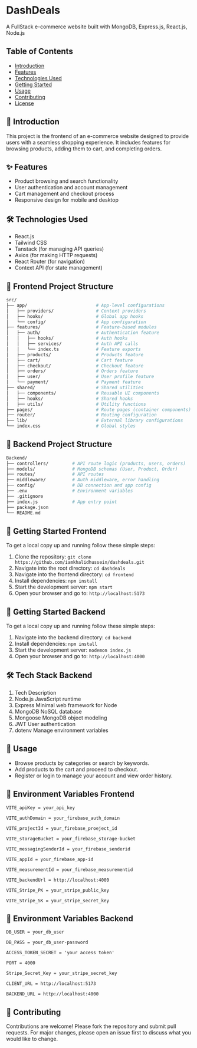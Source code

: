 # DashDeals

A FullStack e-commerce website built with MongoDB, Express.js, React.js, Node.js

## Table of Contents

- [Introduction](#introduction)
- [Features](#features)
- [Technologies Used](#technologies-used)
- [Getting Started](#getting-started)
- [Usage](#usage)
- [Contributing](#contributing)
- [License](#license)

## 📖 Introduction

This project is the frontend of an e-commerce website designed to provide users with a seamless shopping experience. It includes features for browsing products, adding them to cart, and completing orders.

## ✨ Features

- Product browsing and search functionality
- User authentication and account management
- Cart management and checkout process
- Responsive design for mobile and desktop

## 🛠️ Technologies Used

- React.js
- Tailwind CSS
- Tanstack (for managing API queries)
- Axios (for making HTTP requests)
- React Router (for navigation)
- Context API (for state management)

## 📁 Frontend Project Structure

```bash
src/
├── app/                          # App-level configurations
│   ├── providers/                # Context providers
│   ├── hooks/                    # Global app hooks
│   └── config/                   # App configuration
├── features/                     # Feature-based modules
│   ├── auth/                     # Authentication feature
│   │   ├── hooks/                # Auth hooks
│   │   ├── services/             # Auth API calls
│   │   └── index.ts              # Feature exports
│   ├── products/                 # Products feature
│   ├── cart/                     # Cart feature
│   ├── checkout/                 # Checkout feature
│   ├── orders/                   # Orders feature
│   ├── user/                     # User profile feature
│   └── payment/                  # Payment feature
├── shared/                       # Shared utilities
│   ├── components/               # Reusable UI components
│   ├── hooks/                    # Shared hooks
│   ├── utils/                    # Utility functions
├── pages/                        # Route pages (container components)
├── router/                       # Routing configuration
├── lib/                          # External library configurations
└── index.css                     # Global styles
```

## 📁 Backend Project Structure

```bash
Backend/
├── controllers/         # API route logic (products, users, orders)
├── models/              # MongoDB schemas (User, Product, Order)
├── routes/              # API routes
├── middleware/          # Auth middleware, error handling
├── config/              # DB connection and app config
├── .env                 # Environment variables
├── .gitignore
├── index.js             # App entry point
├── package.json
└── README.md
```


## 🚀 Getting Started Frontend

To get a local copy up and running follow these simple steps:

1. Clone the repository: ```git clone https://github.com/iamkhalidhussein/dashdeals.git```
2. Navigate into the root directory: ```cd dashdeals```
3. Navigate into the frontend directory: ```cd frontend```
4. Install dependencies: `npm install`
5. Start the development server: ```npm start```
6. Open your browser and go to: ```http://localhost:5173```


## 🚀 Getting Started Backend

To get a local copy up and running follow these simple steps:

1. Navigate into the backend directory: ```cd backend```
2. Install dependencies: `npm install`
3. Start the development server: ```nodemon index.js```
4. Open your browser and go to: ```http://localhost:4000```

## 🛠 Tech Stack Backend
1. Tech	        Description
2. Node.js	    JavaScript runtime
3. Express	    Minimal web framework for Node
4. MongoDB	    NoSQL database
5. Mongoose	    MongoDB object modeling
6. JWT User    authentication
7. dotenv	    Manage environment variables

## 🧩 Usage

- Browse products by categories or search by keywords.
- Add products to the cart and proceed to checkout.
- Register or login to manage your account and view order history.

## 🔐 Environment Variables Frontend
```
VITE_apiKey = your_api_key
```
```
VITE_authDomain = your_firebase_auth_domain
```
```
VITE_projectId = your_firebase_proeject_id
```
```
VITE_storageBucket = your_firebase_storage-bucket
```
```
VITE_messagingSenderId = your_firebase_senderid
```
```
VITE_appId = your_firebase_app-id
```
```
VITE_measurementId = your_firebase_measurementid
```
```
VITE_backendUrl = http://localhost:4000
```
```
VITE_Stripe_PK = your_stripe_public_key
```
```
VITE_Stripe_SK = your_stripe_secret_key
```

## 🔐 Environment Variables Backend

```
DB_USER = your_db_user
```
```
DB_PASS = your_db_user-password
```
```
ACCESS_TOKEN_SECRET = 'your access token'
```
```
PORT = 4000
```
```
Stripe_Secret_Key = your_stripe_secret_key
```
```
CLIENT_URL = http://localhost:5173
```
```
BACKEND_URL = http://localhost:4000
```

## 🤝 Contributing

Contributions are welcome! Please fork the repository and submit pull requests. For major changes, please open an issue first to discuss what you would like to change.